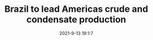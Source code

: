 ---
"title": "Brazil to lead Americas crude and condensate production"
"date": "2021-9-13 19:1:7"
"feed_name": "OFFSHOREMAG"
"feed_website": "https://www.offshore-mag.com/"
"feed_rss": "https://www.offshore-mag.com/__rss/website-scheduled-content.xml?input=%7B%22sectionAlias%22%3A%22home%22%7D"
"link": "https://www.offshore-mag.com/regional-reports/latin-america/article/14210233/brazil-to-lead-americas-crude-and-condensate-production"
"file": "_posts/1-1-2021-c8c765f749a708a27cbc62e510cd78154f93b0d1.md"
"accident": "0"
"drilling": "0"
---